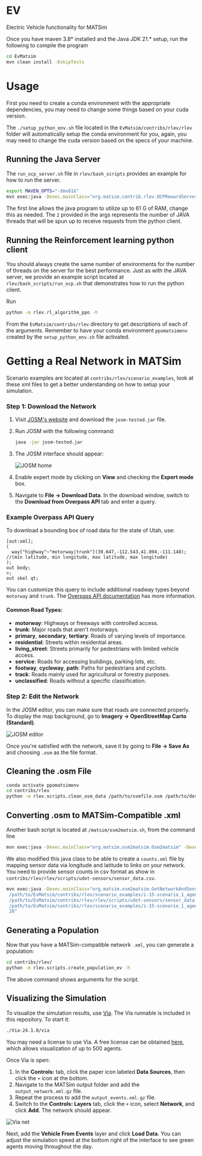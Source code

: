

# EV
Electric Vehicle functionality for MATSim

Once you have maven 3.8* installed and the Java JDK 21.* setup, run the following to compile the program

```bash
cd EvMatsim
mvn clean install -DskipTests
```

# Usage

First you need to create a conda environment with the appropriate dependencies, you may need to change some things based on your cuda
version.

The `./setup_python_env.sh` file located in the `EvMatsim/contribs/rlev/rlev` folder will automatically setup the conda environment for you, again,  you may need to change the cuda version based on 
the specs of your machine.

## Running the Java Server
The `run_ocp_server.sh` file in `rlev/bash_scripts` provides an example for how to run the server.

```bash
export MAVEN_OPTS="-Xmx61G"
mvn exec:java -Dexec.mainClass="org.matsim.contrib.rlev.OCPRewardServer" -Dexec.args="2"
```

The first line allows the java program to utilize up to 61 G of RAM, change this as needed. The `2` provided in the args represents the number of JAVA threads that will be spun up to receive requests from the python client.

## Running the Reinforcement learning python client 

You should always create the same number
of environments for the number of threads on the server for the best performance. Just as with the JAVA server, we provide an example script located at `rlev/bash_scripts/run_ocp.sh` that demonstrates how to run the python client. 

Run 

```bash
python -m rlev.rl_algorithm_ppo -h
```

From the `EvMatsim/contribs/rlev` directory to get descriptions of each of the arguments. Remember to have your conda environment `ppomatsimenv` created by the `setup_python_env.sh` file activated.


# Getting a Real Network in MATSim

Scenario examples are located at `contribs/rlev/scenario_examples`, look at these xml files to get a better understanding on how to setup your simulation.

### Step 1: Download the Network

1. Visit [JOSM's website](https://josm.openstreetmap.de/) and download the `josm-tested.jar` file.
2. Run JOSM with the following command:

   ```bash
   java -jar josm-tested.jar
   ```

3. The JOSM interface should appear:
   
   ![JOSM home](./figs/josm_home.png)

4. Enable expert mode by clicking on **View** and checking the **Expert mode** box.

5. Navigate to **File → Download Data**. In the download window, switch to the **Download from Overpass API** tab and enter a query.

### Example Overpass API Query

To download a bounding box of road data for the state of Utah, use:

```plaintext
[out:xml];
(
  way["highway"~"motorway|trunk"](39.647,-112.543,41.894,-111.148); //(min latitude, min longitude, max latitude, max longitude)
);
out body;
>;
out skel qt;
```

You can customize this query to include additional roadway types beyond `motorway` and `trunk`. The [Overpass API documentation](https://wiki.openstreetmap.org/wiki/Overpass_API) has more information.

#### Common Road Types:

- **motorway**: Highways or freeways with controlled access.
- **trunk**: Major roads that aren't motorways.
- **primary**, **secondary**, **tertiary**: Roads of varying levels of importance.
- **residential**: Streets within residential areas.
- **living_street**: Streets primarily for pedestrians with limited vehicle access.
- **service**: Roads for accessing buildings, parking lots, etc.
- **footway**, **cycleway**, **path**: Paths for pedestrians and cyclists.
- **track**: Roads mainly used for agricultural or forestry purposes.
- **unclassified**: Roads without a specific classification.

### Step 2: Edit the Network

In the JOSM editor, you can make sure that roads are connected properly. To display the map background, go to **Imagery → OpenStreetMap Carto (Standard)**.

![JOSM editor](figs/josm_editor.png)

Once you're satisfied with the network, save it by going to **File → Save As** and choosing `.osm` as the file format.

## Cleaning the .osm File

```bash
conda activate ppomatsimenv
cd contribs/rlev
python -m rlev.scripts.clean_osm_data /path/to/osmfile.osm /path/to/desired/output_network.xml

```

## Converting .osm to MATSim-Compatible .xml

Another bash script is located at `/matsim/osm2matsim.sh`, from the command line

```bash
mvn exec:java -Dexec.mainClass="org.matsim.osm2matsim.Osm2matsim" -Dexec.args="path/to/osmfile.osm path/to/desired/output_network.xml"
```

We also modified this java class to be able to create a `counts.xml` file by mapping sensor data via longitude and latitude to links on your network. You need to provide sensor counts in csv format as show in `contribs/rlev/rlev/scripts/udot-sensors/sensor_data.csv`.

```bash
mvn exec:java -Dexec.mainClass="org.matsim.osm2matsim.GetNetworkAndSensors" -Dexec.args="/path/to/EvMatsim/contribs/rlev/scenario_examples/i-15-scenario_1_agent/i-15-cleaned.osm \
 /path/to/EvMatsim/contribs/rlev/scenario_examples/i-15-scenario_1_agent/example_network.xml \
 /path/to/EvMatsim/contribs/rlev/rlev/scripts/udot-sensors/sensor_data.csv \
 /path/to/EvMatsim/contribs/rlev/scenario_examples/i-15-scenario_1_agent/example_counts.xml \
 20"
```

## Generating a Population

Now that you have a MATSim-compatible network `.xml`, you can generate a population:

```bash
cd contribs/rlev/
python -m rlev.scripts.create_population_ev -h
```

The above command shows arguments for the script.

## Visualizing the Simulation

To visualize the simulation results, use [Via](https://www.simunto.com/via/download.html). The Via runnable is included in this repository. To start it:

```bash
./Via-24.1.0/via
```

You may need a license to use Via. A free license can be obtained [here](https://www.simunto.com/via/licenses/free), which allows visualization of up to 500 agents.

Once Via is open:

1. In the **Controls:** tab, click the paper icon labeled **Data Sources**, then click the `+` icon at the bottom.
2. Navigate to the MATSim output folder and add the `output_network.xml.gz` file.
3. Repeat the process to add the `output_events.xml.gz` file.
4. Switch to the **Controls: Layers** tab, click the `+` icon, select **Network**, and click **Add**. The network should appear.

![Via net](figs/vianet.png)

Next, add the **Vehicle From Events** layer and click **Load Data**. You can adjust the simulation speed at the bottom right of the interface to see green agents moving throughout the day.

